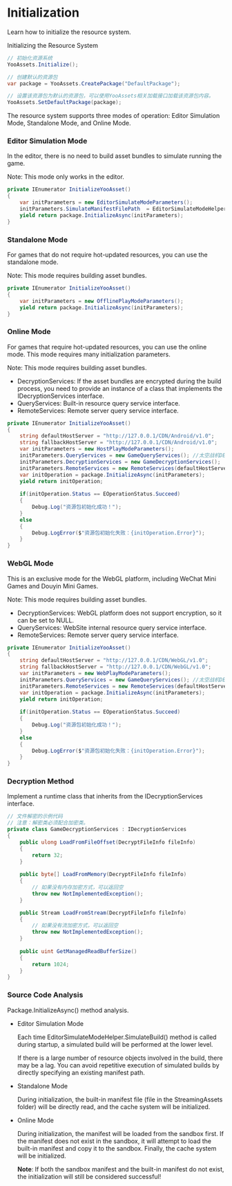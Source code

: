 # Initialization

Learn how to initialize the resource system.

Initializing the Resource System

```csharp
// 初始化资源系统
YooAssets.Initialize();

// 创建默认的资源包
var package = YooAssets.CreatePackage("DefaultPackage");

// 设置该资源包为默认的资源包，可以使用YooAssets相关加载接口加载该资源包内容。
YooAssets.SetDefaultPackage(package);
```

The resource system supports three modes of operation: Editor Simulation Mode, Standalone Mode, and Online Mode.

### Editor Simulation Mode

In the editor, there is no need to build asset bundles to simulate running the game.

Note: This mode only works in the editor.

````csharp
private IEnumerator InitializeYooAsset()
{
    var initParameters = new EditorSimulateModeParameters();
    initParameters.SimulateManifestFilePath  = EditorSimulateModeHelper.SimulateBuild("DefaultPackage");
    yield return package.InitializeAsync(initParameters);
}
````

### Standalone Mode

For games that do not require hot-updated resources, you can use the standalone mode.

Note: This mode requires building asset bundles.

````csharp
private IEnumerator InitializeYooAsset()
{
    var initParameters = new OfflinePlayModeParameters();
    yield return package.InitializeAsync(initParameters);
}
````

### Online Mode

For games that require hot-updated resources, you can use the online mode. This mode requires many initialization parameters.

Note: This mode requires building asset bundles.

- DecryptionServices: If the asset bundles are encrypted during the build process, you need to provide an instance of a class that implements the IDecryptionServices interface.
- QueryServices: Built-in resource query service interface.
- RemoteServices: Remote server query service interface.

````csharp
private IEnumerator InitializeYooAsset()
{
    string defaultHostServer = "http://127.0.0.1/CDN/Android/v1.0";
    string fallbackHostServer = "http://127.0.0.1/CDN/Android/v1.0";
    var initParameters = new HostPlayModeParameters();
    initParameters.QueryServices = new GameQueryServices(); //太空战机DEMO的脚本类，详细见StreamingAssetsHelper
    initParameters.DecryptionServices = new GameDecryptionServices();
    initParameters.RemoteServices = new RemoteServices(defaultHostServer, fallbackHostServer);
    var initOperation = package.InitializeAsync(initParameters);
    yield return initOperation;
    
    if(initOperation.Status == EOperationStatus.Succeed)
    {
        Debug.Log("资源包初始化成功！");
    }
    else 
    {
        Debug.LogError($"资源包初始化失败：{initOperation.Error}");
    }
}
````

### WebGL Mode

This is an exclusive mode for the WebGL platform, including WeChat Mini Games and Douyin Mini Games.

Note: This mode requires building asset bundles.

- DecryptionServices: WebGL platform does not support encryption, so it can be set to NULL.
- QueryServices: WebSite internal resource query service interface.
- RemoteServices: Remote server query service interface.

```csharp
private IEnumerator InitializeYooAsset()
{
    string defaultHostServer = "http://127.0.0.1/CDN/WebGL/v1.0";
    string fallbackHostServer = "http://127.0.0.1/CDN/WebGL/v1.0";
    var initParameters = new WebPlayModeParameters();
    initParameters.QueryServices = new GameQueryServices(); //太空战机DEMO的脚本类，详细见StreamingAssetsHelper
    initParameters.RemoteServices = new RemoteServices(defaultHostServer, fallbackHostServer);
    var initOperation = package.InitializeAsync(initParameters);
    yield return initOperation;
    
    if(initOperation.Status == EOperationStatus.Succeed)
    {
        Debug.Log("资源包初始化成功！");
    }
    else 
    {
        Debug.LogError($"资源包初始化失败：{initOperation.Error}");
    }
}
```

### Decryption Method

Implement a runtime class that inherits from the IDecryptionServices interface.

```csharp
// 文件解密的示例代码
// 注意：解密类必须配合加密类。
private class GameDecryptionServices : IDecryptionServices
{
    public ulong LoadFromFileOffset(DecryptFileInfo fileInfo)
    {
        return 32;
    }
    
    public byte[] LoadFromMemory(DecryptFileInfo fileInfo)
    {
        // 如果没有内存加密方式，可以返回空
        throw new NotImplementedException();
    }

    public Stream LoadFromStream(DecryptFileInfo fileInfo)
    {
        // 如果没有流加密方式，可以返回空
        throw new NotImplementedException();
    }
    
    public uint GetManagedReadBufferSize()
    {
        return 1024;
    }
}
```

### Source Code Analysis

Package.InitializeAsync() method analysis.

- Editor Simulation Mode

  Each time EditorSimulateModeHelper.SimulateBuild() method is called during startup, a simulated build will be performed at the lower level.

  If there is a large number of resource objects involved in the build, there may be a lag. You can avoid repetitive execution of simulated builds by directly specifying an existing manifest path.

- Standalone Mode

  During initialization, the built-in manifest file (file in the StreamingAssets folder) will be directly read, and the cache system will be initialized.

- Online Mode

  During initialization, the manifest will be loaded from the sandbox first. If the manifest does not exist in the sandbox, it will attempt to load the built-in manifest and copy it to the sandbox. Finally, the cache system will be initialized.

  **Note**: If both the sandbox manifest and the built-in manifest do not exist, the initialization will still be considered successful!
